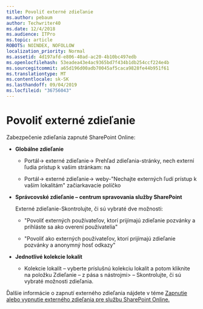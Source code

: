 ```yaml
---
title: Povoliť externé zdieľanie
ms.author: pebaum
author: Techwriter40
ms.date: 12/4/2018
ms.audience: ITPro
ms.topic: article
ROBOTS: NOINDEX, NOFOLLOW
localization_priority: Normal
ms.assetid: 4d197afd-e806-40ad-ac20-4b10bc497edb
ms.openlocfilehash: 53eadea43e4ac9365bd7f434b1db254ccf224e4b
ms.sourcegitcommit: a65d196d00adb70045af5caca9828fe44b951f61
ms.translationtype: MT
ms.contentlocale: sk-SK
ms.lasthandoff: 09/04/2019
ms.locfileid: "36756043"
---
```

# <a name="enable-external-sharing"></a>Povoliť externé zdieľanie

 Zabezpečenie zdieľania zapnuté SharePoint Online:
  
- **Globálne zdieľanie**
    
  - Portál-\> externé zdieľanie-\> Prehľad zdieľania-stránky, nech externí ľudia prístup k vašim stránkam: na
    
  - Portál-\> externé zdieľanie-\> weby-"Nechajte externých ľudí prístup k vašim lokalitám" začiarkavacie políčko
    
- **Správcovské zdieľanie – centrum spravovania služby SharePoint**
    
    Externé zdieľanie-Skontrolujte, či sú vybraté dve možnosti:
    
  - "Povoliť externých používateľov, ktorí prijímajú zdieľanie pozvánky a prihláste sa ako overení používatelia"
    
  - "Povoliť ako externých používateľov, ktorí prijímajú zdieľanie pozvánky a anonymný hosť odkazy"
    
- **Jednotlivé kolekcie lokalít**
    
  - Kolekcie lokalít – vyberte príslušnú kolekciu lokalít a potom kliknite na položku Zdieľanie – z pása s nástrojmi\> – Skontrolujte, či sú vybraté možnosti zdieľania.
    
Ďalšie informácie o zapnutí externého zdieľania nájdete v téme [Zapnutie alebo vypnutie externého zdieľania pre službu SharePoint Online.](https://go.microsoft.com/fwlink/?linkid=2047681&amp;clcid=0x409)
  

